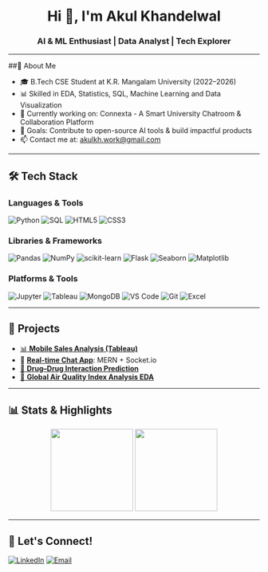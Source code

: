 
<h1 align="center">Hi 👋, I'm Akul Khandelwal</h1>
<h3 align="center"> AI & ML Enthusiast | Data Analyst | Tech Explorer</h3>

---

##🌱 About Me
- 🎓 B.Tech CSE Student at K.R. Mangalam University (2022–2026)
- 📊 Skilled in EDA, Statistics, SQL, Machine Learning and Data Visualization
- 🔭 Currently working on: Connexta - A Smart University Chatroom & Collaboration Platform
- 🎯 Goals: Contribute to open-source AI tools & build impactful products
- 📫 Contact me at: akulkh.work@gmail.com


---

## 🛠️ Tech Stack

### Languages & Tools
![Python](https://img.shields.io/badge/Python-3670A0?style=for-the-badge&logo=python&logoColor=white)
![SQL](https://img.shields.io/badge/SQL-003B57?style=for-the-badge&logo=sqlite&logoColor=white)
![HTML5](https://img.shields.io/badge/HTML5-E34F26?style=for-the-badge&logo=html5&logoColor=white)
![CSS3](https://img.shields.io/badge/CSS3-1572B6?style=for-the-badge&logo=css3&logoColor=white)

### Libraries & Frameworks
![Pandas](https://img.shields.io/badge/Pandas-150458?style=for-the-badge&logo=pandas&logoColor=white)
![NumPy](https://img.shields.io/badge/Numpy-013243?style=for-the-badge&logo=numpy&logoColor=white)
![scikit-learn](https://img.shields.io/badge/ScikitLearn-F7931E?style=for-the-badge&logo=scikitlearn&logoColor=white)
![Flask](https://img.shields.io/badge/Flask-000000?style=for-the-badge&logo=flask&logoColor=white)
![Seaborn](https://img.shields.io/badge/Seaborn-0C55A5?style=for-the-badge)
![Matplotlib](https://img.shields.io/badge/Matplotlib-11557C?style=for-the-badge)

### Platforms & Tools
![Jupyter](https://img.shields.io/badge/Jupyter-F37626?style=for-the-badge&logo=Jupyter&logoColor=white)
![Tableau](https://img.shields.io/badge/Tableau-E97627?style=for-the-badge&logo=tableau&logoColor=white)
![MongoDB](https://img.shields.io/badge/MongoDB-4EA94B?style=for-the-badge&logo=mongodb&logoColor=white)
![VS Code](https://img.shields.io/badge/VS%20Code-0078d7?style=for-the-badge&logo=visual-studio-code&logoColor=white)
![Git](https://img.shields.io/badge/Git-F05032?style=for-the-badge&logo=git&logoColor=white)
![Excel](https://img.shields.io/badge/Excel-217346?style=for-the-badge&logo=microsoft-excel&logoColor=white)


---

## 🚀 Projects 

- [📊 **Mobile Sales Analysis (Tableau)**](https://public.tableau.com/app/profile/akul.khandelwal/viz/MobileSalesAnalysis_17531169770050/MobileSalesDashBoard)
- 💬 [**Real-time Chat App**](https://github.com/Akulkhandelwal22/Live-chat-App): MERN + Socket.io  
- [💊 **Drug–Drug Interaction Prediction**](https://github.com/Akulkhandelwal22/DRUG_DRUG-INTERACTION)
- [📁 **Global Air Quality Index Analysis EDA**](https://github.com/Akulkhandelwal22/Global-Air-Quality-Index-Analysis-EDA)  


---

## 📊 Stats & Highlights

<p align="center">
  <img src="https://github-readme-stats.vercel.app/api?username=Akulkhandelwal22&show_icons=true&theme=tokyonight" height="165">
  <img src="https://github-readme-stats.vercel.app/api/top-langs/?username=Akulkhandelwal22&layout=compact&theme=tokyonight" height="165">
</p>  


---

## 🤝 Let's Connect!

[![LinkedIn](https://img.shields.io/badge/LinkedIn-0077B5?style=for-the-badge&logo=linkedin&logoColor=white)](https://linkedin.com/in/akulkhandelwal18)
[![Email](https://img.shields.io/badge/Email-D14836?style=for-the-badge&logo=gmail&logoColor=white)](mailto:akulkh.work@gmail.com)  
